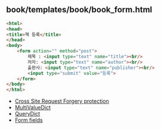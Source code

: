 book/templates/book/book_form.html
---
```html
<html>
<head>
<title>책 등록</title>
</head>
<body>
    <form action="" method="post">
        제목 : <input type="text" name="title"><br/>
        저자: <input type="text" name="author"><br/>
        출판사: <input type="text" name="publisher"><br/>
        <input type="submit" value="등록">
    </form>
</body>
</html>

```
* [Cross Site Request Forgery protection](https://docs.djangoproject.com/en/2.1/ref/csrf/)
* [MultiValueDict](https://github.com/django/django/blob/2.1/django/utils/datastructures.py#L43)
* [QueryDict](https://docs.djangoproject.com/en/2.1/ref/request-response/#querydict-objects)
* [Form fields](https://docs.djangoproject.com/en/2.1/ref/forms/fields/)
